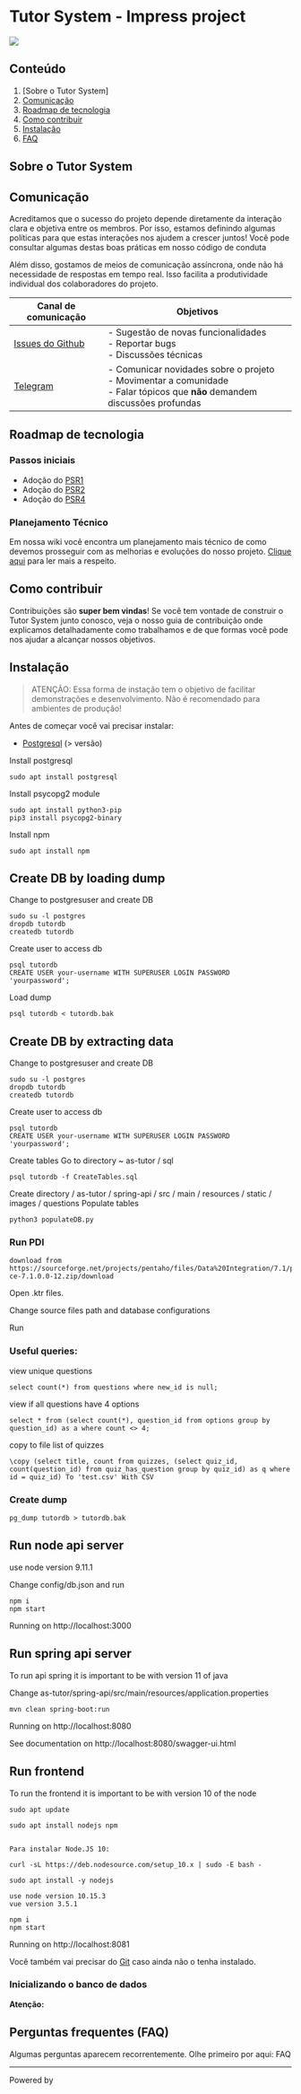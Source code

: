 # Tutor System - Impress project

![](http://gaips.inesc-id.pt/sapient/wp-content/uploads/2014/11/logo_inesc.png)

## Conteúdo

1. [Sobre o Tutor System]
2. [Comunicação](#comunicação)
3. [Roadmap de tecnologia](#roadmap-de-tecnologia)
4. [Como contribuir](#como-contribuir)
5. [Instalação](#instalação)
6. [FAQ](#perguntas-frequentes-(FAQ))

## Sobre o Tutor System

## Comunicação

Acreditamos que o sucesso do projeto depende diretamente da interação clara e
objetiva entre os membros. Por isso, estamos definindo algumas
políticas para que estas interações nos ajudem a crescer juntos! Você pode
consultar algumas destas boas práticas em nosso código de conduta 

Além disso, gostamos de meios de comunicação assíncrona, onde não há necessidade de
respostas em tempo real. Isso facilita a produtividade individual dos
colaboradores do projeto.

| Canal de comunicação | Objetivos |
|----------------------|-----------|
| [Issues do Github](https://github.com/socialsoftware/as-tutor/issues) | - Sugestão de novas funcionalidades<br> - Reportar bugs<br> - Discussões técnicas |
| [Telegram](https:// ) | - Comunicar novidades sobre o projeto<br> - Movimentar a comunidade<br>  - Falar tópicos que **não** demandem discussões profundas |


## Roadmap de tecnologia

### Passos iniciais

- Adoção do [PSR1](https://)
- Adoção do [PSR2](https://)
- Adoção do [PSR4](https://)

### Planejamento Técnico

Em nossa wiki você encontra um planejamento mais técnico de como devemos
prosseguir com as melhorias e evoluções do nosso projeto.
[Clique aqui](https://github.com/)
para ler mais a respeito.

## Como contribuir

Contribuições são **super bem vindas**! Se você tem vontade de construir o
Tutor System junto conosco, veja o nosso guia de contribuição
onde explicamos detalhadamente como trabalhamos e de que formas você pode nos
ajudar a alcançar nossos objetivos.

## Instalação

> ATENÇÃO: Essa forma de instação tem o objetivo de facilitar demonstrações e desenvolvimento. Não é recomendado para ambientes de produção!

Antes de começar você vai precisar instalar:

- [Postgresql](https://www.postgresql.org/) (> versão)

Install postgresql

```
sudo apt install postgresql
```
Install psycopg2 module

```
sudo apt install python3-pip
pip3 install psycopg2-binary
```

Install npm

```
sudo apt install npm
```
## Create DB by loading dump


Change to postgresuser and create DB
```
sudo su -l postgres
dropdb tutordb
createdb tutordb
```

Create user to access db
```
psql tutordb
CREATE USER your-username WITH SUPERUSER LOGIN PASSWORD 'yourpassword';
```

Load dump
```
psql tutordb < tutordb.bak
```


## Create DB by extracting data

Change to postgresuser and create DB
```
sudo su -l postgres
dropdb tutordb
createdb tutordb
```

Create user to access db
```
psql tutordb
CREATE USER your-username WITH SUPERUSER LOGIN PASSWORD 'yourpassword';
```

Create tables
Go to directory ~ as-tutor / sql
```
psql tutordb -f CreateTables.sql
```
Create directory / as-tutor / spring-api / src / main / resources / static / images / questions 
Populate tables
```
python3 populateDB.py
```
### Run PDI

```
download from https://sourceforge.net/projects/pentaho/files/Data%20Integration/7.1/pdi-ce-7.1.0.0-12.zip/download
```

Open .ktr files.

Change source files path and database configurations

Run

### Useful queries:

view unique questions
```
select count(*) from questions where new_id is null;
```

view if all questions have 4 options
```
select * from (select count(*), question_id from options group by question_id) as a where count <> 4;
```

copy to file list of quizzes
```
\copy (select title, count from quizzes, (select quiz_id, count(question_id) from quiz_has_question group by quiz_id) as q where id = quiz_id) To 'test.csv' With CSV
```

### Create dump

```
pg_dump tutordb > tutordb.bak
```

## Run node api server

use node version 9.11.1

Change config/db.json and run

```
npm i
npm start
```

Running on http://localhost:3000

## Run spring api server

To run api spring it is important to be with version 11 of java

Change as-tutor/spring-api/src/main/resources/application.properties

```
mvn clean spring-boot:run
```
Running on http://localhost:8080

See documentation on http://localhost:8080/swagger-ui.html

## Run frontend

To run the frontend it is important to be with version 10 of the node

```
sudo apt update

sudo apt install nodejs npm


Para instalar Node.JS 10:

curl -sL https://deb.nodesource.com/setup_10.x | sudo -E bash -

sudo apt install -y nodejs

use node version 10.15.3
vue version 3.5.1
```

```
npm i
npm start
```

Running on http://localhost:8081

Você também vai precisar do [Git](https://git-scm.com/downloads) caso ainda não
o tenha instalado.

### Inicializando o banco de dados

**Atenção:**

## Perguntas frequentes (FAQ)

Algumas perguntas aparecem recorrentemente. Olhe primeiro por aqui: FAQ

---

Powered by 

